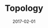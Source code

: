 ---
title: "Topology"
description: "Exercise classes"
role: "teaching assistent"
venue: "UniTS"
semester: "Spring 2017"
resources:
  - label: "Exercise sheets"
    url: "http://agiacche.github.io/files/teaching/TA/TutoratoTopologiaFogli.pdf"
  - label: "Topological relations"
    url: "http://agiacche.github.io/files/teaching/TA/SpaziTopologici.pdf"
date: 2017-02-01
---